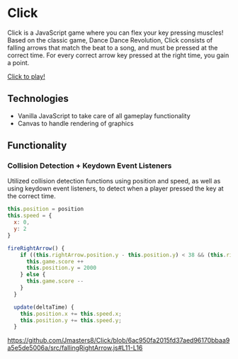 # Click

Click is a JavaScript game where you can flex your key pressing muscles! Based on the classic game, Dance Dance Revolution, Click consists of falling arrows that match the beat to a song, and must be pressed at the correct time. For every correct arrow key pressed at the right time, you gain a point. 

[Click to play!](https://jmasters8.github.io/Click/)

## Technologies
 - Vanilla JavaScript to take care of all gameplay functionality
 - Canvas to handle rendering of graphics

## Functionality

### Collision Detection + Keydown Event Listeners
Utilized collision detection functions using position and speed, as well as using keydown event listeners, to detect when a player pressed the key at the correct time. 

```javascript
this.position = position
this.speed = {
  x: 0,
  y: 2
}

fireRightArrow() {
    if ((this.rightArrow.position.y - this.position.y) < 38 && (this.rightArrow.position.y - this.position.y) > -38) {
      this.game.score ++
      this.position.y = 2000
    } else {
      this.game.score --
    }
  }

  update(deltaTime) {
    this.position.x += this.speed.x;
    this.position.y += this.speed.y;
  }
```

https://github.com/Jmasters8/Click/blob/6ac950fa2015fd37aed96170bbaa9a5e5de5006a/src/fallingRightArrow.js#L11-L16
